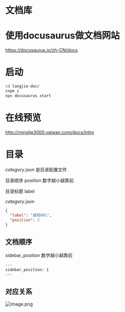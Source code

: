 # 文档库

# 使用docusaurus做文档网站

https://docusaurus.io/zh-CN/docs


# 启动
``` bash
cd langjie-doc/
cnpm i
npx docusaurus start
```

# 在线预览
http://minglie3000.vaiwan.com/docs/intro

# 目录
_category_.json 是目录配置文件

目录顺序 position 数字越小越靠前

目录标题 label 

_category_.json
``` json
{
  "label": "威程001",
  "position": 2
}

```


##  文档顺序
sidebar_position 数字越小越靠前
``` sh
---
sidebar_position: 1
---
```

##  对应关系
![image.png](https://langjie.oss-cn-hangzhou.aliyuncs.com/minglie/img/doc.png)